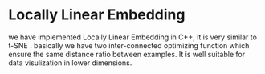# Locally Linear Embedding
we have implemented Locally Linear Embedding in C++, it is very similar to t-SNE . basically we have two inter-connected optimizing function which ensure the same distance ratio between examples. 
It is well suitable for data visulization in lower dimensions. 
